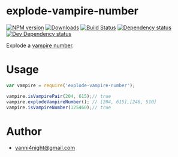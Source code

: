 # explode-vampire-number

[![NPM version][npm-image]][npm-url] [![Downloads][downloads-image]][npm-url] [![Build Status][travis-image]][travis-url] [![Dependency status][david-dm-image]][david-dm-url] [![Dev Dependency status][david-dm-dev-image]][david-dm-dev-url]

Explode a [vampire number](https://en.wikipedia.org/wiki/Vampire_number).

# Usage

```js
var vampire = require('explode-vampire-number');

vampire.isVampirePair(204, 615);// true
vampire.explodeVampireNumber(); // [204, 615],[246, 510]
vampire.isVampireNumber(125460);// true

```

# Author

 - <yanni4night@gmail.com>

[npm-url]: https://npmjs.org/package/explode-vampire-number
[downloads-image]: http://img.shields.io/npm/dm/explode-vampire-number.svg
[npm-image]: http://img.shields.io/npm/v/explode-vampire-number.svg
[travis-url]: https://travis-ci.org/interview-algorithm/explode-vampire-number
[travis-image]: http://img.shields.io/travis/interview-algorithm/explode-vampire-number.svg
[david-dm-url]:https://david-dm.org/interview-algorithm/explode-vampire-number
[david-dm-image]:https://david-dm.org/interview-algorithm/explode-vampire-number.svg
[david-dm-dev-url]:https://david-dm.org/interview-algorithm/explode-vampire-number#info=devDependencies
[david-dm-dev-image]:https://david-dm.org/interview-algorithm/explode-vampire-number/dev-status.svg
